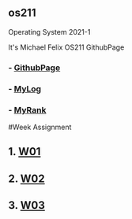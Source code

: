 ## os211
Operating System 2021-1

It's Michael Felix OS211 GithubPage

### - [GithubPage](https://github.com/mfelixharyono/os211)
### - [MyLog](https://mfelixharyono.github.io/os211/TXT/mylog.txt)
### - [MyRank](https://mfelixharyono.github.io/os211/TXT/myrank.txt)

#Week Assignment

## 1. [W01](https://mfelixharyono.github.io/os211/W01/)
## 2. [W02](https://mfelixharyono.github.io/os211/W02/)
## 3. [W03](https://mfelixharyono.github.io/os211/W03/)
